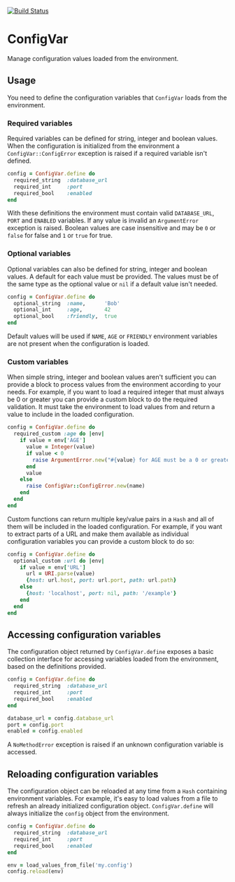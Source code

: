 [![Build Status](https://travis-ci.org/heroku/configvar.svg?branch=master)](https://travis-ci.org/heroku/configvar)

# ConfigVar

Manage configuration values loaded from the environment.

## Usage

You need to define the configuration variables that `ConfigVar` loads from the
environment.

### Required variables

Required variables can be defined for string, integer and boolean values.
When the configuration is initialized from the environment a
`ConfigVar::ConfigError` exception is raised if a required variable isn't
defined.

```ruby
config = ConfigVar.define do
  required_string  :database_url
  required_int     :port
  required_bool    :enabled
end
```

With these definitions the environment must contain valid `DATABASE_URL`,
`PORT` and `ENABLED` variables.  If any value is invalid an `ArgumentError`
exception is raised.  Boolean values are case insensitive and may be `0` or
`false` for false and `1` or `true` for true.

### Optional variables

Optional variables can also be defined for string, integer and boolean values.
A default for each value must be provided.  The values must be of the same
type as the optional value or `nil` if a default value isn't needed.

```ruby
config = ConfigVar.define do
  optional_string  :name,      'Bob'
  optional_int     :age,       42
  optional_bool    :friendly,  true
end
```

Default values will be used if `NAME`, `AGE` or `FRIENDLY` environment
variables are not present when the configuration is loaded.

### Custom variables

When simple string, integer and boolean values aren't sufficient you can
provide a block to process values from the environment according to your
needs.  For example, if you want to load a required integer that must always
be 0 or greater you can provide a custom block to do the required validation.
It must take the environment to load values from and return a value to include
in the loaded configuration.

```ruby
config = ConfigVar.define do
  required_custom :age do |env|
    if value = env['AGE']
      value = Integer(value)
      if value < 0
        raise ArgumentError.new("#{value} for AGE must be a 0 or greater")
      end
      value
    else
      raise ConfigVar::ConfigError.new(name)
    end
  end
end
```

Custom functions can return multiple key/value pairs in a `Hash` and all of
them will be included in the loaded configuration.  For example, if you want
to extract parts of a URL and make them available as individual configuration
variables you can provide a custom block to do so:

```ruby
config = ConfigVar.define do
  optional_custom :url do |env|
    if value = env['URL']
      url = URI.parse(value)
      {host: url.host, port: url.port, path: url.path}
    else
      {host: 'localhost', port: nil, path: '/example'}
    end
  end
end
```

## Accessing configuration variables

The configuration object returned by `ConfigVar.define` exposes a basic
collection interface for accessing variables loaded from the environment,
based on the definitions provided.

```ruby
config = ConfigVar.define do
  required_string  :database_url
  required_int     :port
  required_bool    :enabled
end

database_url = config.database_url
port = config.port
enabled = config.enabled
```

A `NoMethodError` exception is raised if an unknown configuration variable is
accessed.

## Reloading configuration variables

The configuration object can be reloaded at any time from a `Hash` containing
environment variables.  For example, it's easy to load values from a file to
refresh an already initialized configuration object.  `ConfigVar.define` will
always initialize the `config` object from the environment.

```ruby
config = ConfigVar.define do
  required_string  :database_url
  required_int     :port
  required_bool    :enabled
end

env = load_values_from_file('my.config')
config.reload(env)
```
